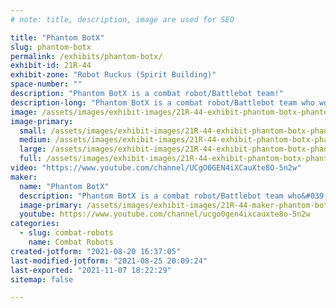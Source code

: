 ```yaml
---
# note: title, description, image are used for SEO

title: "Phantom BotX"
slug: phantom-botx
permalink: /exhibits/phantom-botx/
exhibit-id: 21R-44
exhibit-zone: "Robot Ruckus (Spirit Building)"
space-number: ""
description: "Phantom BotX is a combat robot/Battlebot team!"
description-long: "Phantom BotX is a combat robot/Battlebot team who works to build and fight the most competitive combat robots using innovative technology and building styles."
image: /assets/images/exhibit-images/21R-44-exhibit-phantom-botx-phantombotxblackborder-large.png
image-primary: 
  small: /assets/images/exhibit-images/21R-44-exhibit-phantom-botx-phantombotxblackborder-small.png
  medium: /assets/images/exhibit-images/21R-44-exhibit-phantom-botx-phantombotxblackborder-medium.png
  large: /assets/images/exhibit-images/21R-44-exhibit-phantom-botx-phantombotxblackborder-large.png
  full: /assets/images/exhibit-images/21R-44-exhibit-phantom-botx-phantombotxblackborder-full.png
video: "https://www.youtube.com/channel/UCgO0GEN4iXCauXte8O-5n2w"
maker: 
  name: "Phantom BotX"
  description: "Phantom BotX is a combat robot/Battlebot team who&#039;s goal is to always improve, in order to build and compete with the most competitive and effective combat robots possible! "
  image-primary: /assets/images/exhibit-images/21R-44-maker-phantom-botx-phantom-botx5-kick-bot-medium.jpg
  youtube: https://www.youtube.com/channel/ucgo0gen4ixcauxte8o-5n2w
categories: 
  - slug: combat-robots
    name: Combat Robots
created-jotform: "2021-08-20 16:37:05"
last-modified-jotform: "2021-08-25 20:09:24"
last-exported: "2021-11-07 18:22:29"
sitemap: false

---
```

